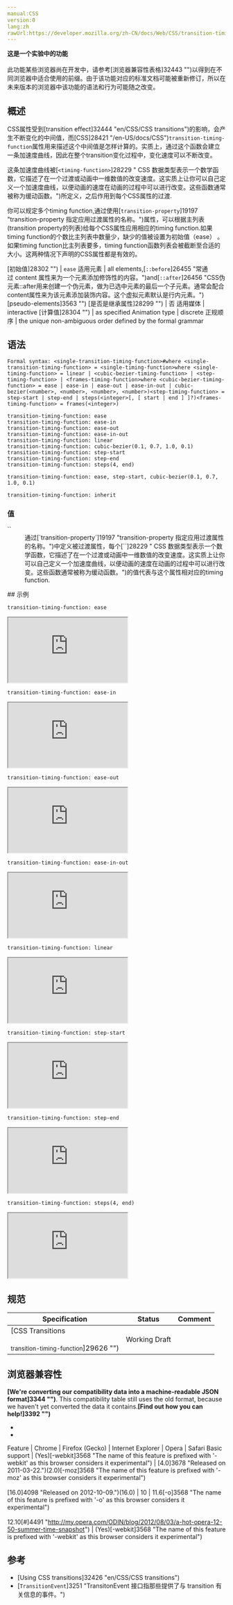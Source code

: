 ```yaml
---
manual:CSS
version:0
lang:zh
rawUrl:https://developer.mozilla.org/zh-CN/docs/Web/CSS/transition-timing-function
---
```






**这是一个实验中的功能**<br></br>此功能某些浏览器尚在开发中，请参考[浏览器兼容性表格]32443 "")以得到在不同浏览器中适合使用的前缀。由于该功能对应的标准文档可能被重新修订，所以在未来版本的浏览器中该功能的语法和行为可能随之改变。



## 概述<a name="概述"></a>


CSS属性受到[transition effect]32444 "en/CSS/CSS transitions")的影响，会产生不断变化的中间值，而[CSS]28421 "/en-US/docs/CSS")`transition-timing-function`属性用来描述这个中间值是怎样计算的。实质上，通过这个函数会建立一条加速度曲线，因此在整个transition变化过程中，变化速度可以不断改变。



这条加速度曲线被[`<timing-function>`]28229 "<timing-function> CSS 数据类型表示一个数学函数，它描述了在一个过渡或动画中一维数值的改变速度。这实质上让你可以自己定义一个加速度曲线，以便动画的速度在动画的过程中可以进行改变。这些函数通常被称为缓动函数。")所定义，之后作用到每个CSS属性的过渡.



你可以规定多个timing function,通过使用[`transition-property`]19197 "transition-property 指定应用过渡属性的名称。")属性，可以根据主列表(transition property的列表)给每个CSS属性应用相应的timing function.如果timing function的个数比主列表中数量少，缺少的值被设置为初始值（ease） 。如果timing function比主列表要多，timing function函数列表会被截断至合适的大小。这两种情况下声明的CSS属性都是有效的。


[初始值]28302 "") | `ease` 
适用元素 | all elements,[`::before`]26455 "常通过 content 属性来为一个元素添加修饰性的内容。")and[`::after`]26456 "CSS伪元素::after用来创建一个伪元素，做为已选中元素的最后一个子元素。通常会配合content属性来为该元素添加装饰内容。这个虚拟元素默认是行内元素。")[pseudo-elements]3563 "") 
[是否是继承属性]28299 "") | 否 
适用媒体 | interactive 
[计算值]28304 "") | as specified 
Animation type | discrete 
正规顺序 | the unique non-ambiguous order defined by the formal grammar 


## 语法<a name="语法"></a>

```
Formal syntax: <single-transition-timing-function>#where <single-transition-timing-function> = <single-timing-function>where <single-timing-function> = linear | <cubic-bezier-timing-function> | <step-timing-function> | <frames-timing-function>where <cubic-bezier-timing-function> = ease | ease-in | ease-out | ease-in-out | cubic-bezier(<number>, <number>, <number>, <number>)<step-timing-function> = step-start | step-end | steps(<integer>[, [ start | end ] ]?)<frames-timing-function> = frames(<integer>)

```

```
transition-timing-function: ease
transition-timing-function: ease-in
transition-timing-function: ease-out
transition-timing-function: ease-in-out
transition-timing-function: linear
transition-timing-function: cubic-bezier(0.1, 0.7, 1.0, 0.1)
transition-timing-function: step-start
transition-timing-function: step-end
transition-timing-function: steps(4, end)

transition-timing-function: ease, step-start, cubic-bezier(0.1, 0.7, 1.0, 0.1)

transition-timing-function: inherit
```

### 值<a name="值"></a>
<dl><dt id=''>`<timing-function>`</dt><dd>通过[`transition-property`]19197 "transition-property 指定应用过渡属性的名称。")中定义被过渡属性，每个[`<timing-function>`]28229 "<timing-function> CSS 数据类型表示一个数学函数，它描述了在一个过渡或动画中一维数值的改变速度。这实质上让你可以自己定义一个加速度曲线，以便动画的速度在动画的过程中可以进行改变。这些函数通常被称为缓动函数。")的值代表与这个属性相对应的timing function.</dd></dl>
## 示例<a name="示例"></a>


`transition-timing-function: ease`

<iframe src='https://mdn.mozillademos.org/zh-CN/docs/Web/CSS/transition-timing-function$samples/ttf_ease?revision=999721' width='275' height='150'></iframe>




`transition-timing-function: ease-in`

<iframe src='https://mdn.mozillademos.org/zh-CN/docs/Web/CSS/transition-timing-function$samples/ttf_easein?revision=999721' width='275' height='150'></iframe>




`transition-timing-function: ease-out`

<iframe src='https://mdn.mozillademos.org/zh-CN/docs/Web/CSS/transition-timing-function$samples/ttf_easeout?revision=999721' width='275' height='150'></iframe>




`transition-timing-function: ease-in-out`

<iframe src='https://mdn.mozillademos.org/zh-CN/docs/Web/CSS/transition-timing-function$samples/ttf_easeinout?revision=999721' width='275' height='150'></iframe>





`transition-timing-function: linear`

<iframe src='https://mdn.mozillademos.org/zh-CN/docs/Web/CSS/transition-timing-function$samples/ttf_linear?revision=999721' width='275' height='150'></iframe>




`transition-timing-function: step-start`

<iframe src='https://mdn.mozillademos.org/zh-CN/docs/Web/CSS/transition-timing-function$samples/ttf_stepstart?revision=999721' width='275' height='150'></iframe>




`transition-timing-function: step-end`

<iframe src='https://mdn.mozillademos.org/zh-CN/docs/Web/CSS/transition-timing-function$samples/ttf_stepend?revision=999721' width='275' height='150'></iframe>




`transition-timing-function: steps(4, end)`

<iframe src='https://mdn.mozillademos.org/zh-CN/docs/Web/CSS/transition-timing-function$samples/ttf_step4end?revision=999721' width='275' height='150'></iframe>



## 规范<a name="规范"></a>

Specification | Status | Comment 
 ---  |  ---  |  ---  | 
[CSS Transitions<br></br><small>transition-timing-function</small>]29626 "") | Working Draft |  


## 浏览器兼容性<a name="浏览器兼容性"></a>


**[We&#39;re converting our compatibility data into a machine-readable JSON format]3344 "")**. This compatibility table still uses the old format, because we haven&#39;t yet converted the data it contains.**[Find out how you can help!]3392 "")**


* 
* 

Feature | Chrome | Firefox (Gecko) | Internet Explorer | Opera | Safari 
Basic support | (Yes)[-webkit]3568 "The name of this feature is prefixed with '-webkit' as this browser considers it experimental") | [4.0]3678 "Released on 2011-03-22.")(2.0)[-moz]3568 "The name of this feature is prefixed with '-moz' as this browser considers it experimental")<br></br>[16.0]4098 "Released on 2012-10-09.")(16.0) | 10 | 11.6[-o]3568 "The name of this feature is prefixed with '-o' as this browser considers it experimental")<br></br>12.10[#]4491 "http://my.opera.com/ODIN/blog/2012/08/03/a-hot-opera-12-50-summer-time-snapshot") | (Yes)[-webkit]3568 "The name of this feature is prefixed with '-webkit' as this browser considers it experimental") 




## 参考<a name="参考"></a>

* [Using CSS transitions]32426 "en/CSS/CSS transitions")
* [`TransitionEvent`]3251 "TransitonEvent 接口指那些提供了与 transition 有关信息的事件。")



